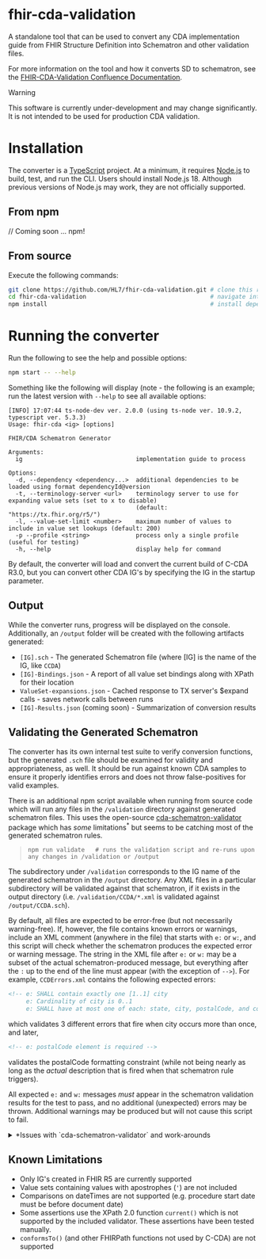 # fhir-cda-validation
A standalone tool that can be used to convert any CDA implementation guide from FHIR Structure Definition into Schematron and other validation files.

For more information on the tool and how it converts SD to schematron, see the [FHIR-CDA-Validation Confluence Documentation](https://confluence.hl7.org/display/SD/FHIR-CDA-Validation).

> [!WARNING]
> This software is currently under-development and may change significantly. It is not intended to be used for production CDA validation.

# Installation
The converter is a [TypeScript](https://www.typescriptlang.org/) project. At a minimum, it requires [Node.js](https://nodejs.org/) to build, test, and run the CLI. Users should install Node.js 18. Although previous versions of Node.js may work, they are not officially supported.

## From npm
// Coming soon ... npm!

## From source

Execute the following commands:

```sh
git clone https://github.com/HL7/fhir-cda-validation.git # clone this repository
cd fhir-cda-validation                                   # navigate into the folder
npm install                                              # install dependencies
```

# Running the converter

Run the following to see the help and possible options:

```sh
npm start -- --help
```

Something like the following will display (note - the following is an example; run the latest version with `--help` to see all available options:

```
[INFO] 17:07:44 ts-node-dev ver. 2.0.0 (using ts-node ver. 10.9.2, typescript ver. 5.3.3)
Usage: fhir-cda <ig> [options]

FHIR/CDA Schematron Generator

Arguments:
  ig                                implementation guide to process

Options:
  -d, --dependency <dependency...>  additional dependencies to be loaded using format dependencyId@version
  -t, --terminology-server <url>    terminology server to use for expanding value sets (set to x to disable)
                                    (default: "https://tx.fhir.org/r5/")
  -l, --value-set-limit <number>    maximum number of values to include in value set lookups (default: 200)
  -p --profile <string>             process only a single profile (useful for testing)
  -h, --help                        display help for command
```

By default, the converter will load and convert the current build of C-CDA R3.0, but you can convert other CDA IG's by specifying the IG in the startup parameter.

## Output
While the converter runs, progress will be displayed on the console. Additionally, an `/output` folder will be created with the following artifacts generated:

- `[IG].sch` - The generated Schematron file (where [IG] is the name of the IG, like `CCDA`)
- `[IG]-Bindings.json` - A report of all value set bindings along with XPath for their location
- `ValueSet-expansions.json` - Cached response to TX server's $expand calls - saves network calls between runs
- `[IG]-Results.json` (coming soon) - Summarization of conversion results

## Validating the Generated Schematron
The converter has its own internal test suite to verify conversion functions, but the generated `.sch` file should be examined for validity and appropriateness, as well. It should be run against known CDA samples to ensure it properly identifies errors and does not throw false-positives for valid examples.

There is an additional npm script available when running from source code which will run any files in the `/validation` directory against generated schematron files. This uses the open-source [cda-schematron-validator](https://github.com/priyaranjan-tokachichu/cda-schematron-validator) package which has _some_ limitations<sup>*</sup> but seems to be catching most of the generated schematron rules.

> `npm run validate   # runs the validation script and re-runs upon any changes in /validation or /output`

The subdirectory under `/validation` corresponds to the IG name of the generated schematron in the `/output` directory. Any XML files in a particular subdirectory will be validated against that schematron, if it exists in the output directory (i.e. `/validation/CCDA/*.xml` is validated against `/output/CCDA.sch`).

By default, all files are expected to be error-free (but not necessarily warning-free). If, however, the file contains known errors or warnings, include an XML comment (anywhere in the file) that starts with `e:` or `w:`, and this script will check whether the schematron produces the expected error or warning message. The string in the XML file after `e:` or `w:` may be a subset of the actual schematron-produced message, but everything after the `:` up to the end of the line must appear (with the exception of `-->`). For example, `CCDErrors.xml` contains the following expected errors:

```xml
<!-- e: SHALL contain exactly one [1..1] city 
     e: Cardinality of city is 0..1
     e: SHALL have at most one of each: state, city, postalCode, and country -->
```
which validates 3 different errors that fire when city occurs more than once, and later,
```xml
<!-- e: postalCode element is required -->
```
validates the postalCode formatting constraint (while not being nearly as long as the _actual_ description that is fired when that schematron rule triggers).

All expected `e:` and `w:` messages _must_ appear in the schematron validation results for the test to pass, and no additional (unexpected) errors may be thrown. Additional warnings may be produced but will not cause this script to fail.

<details>
<summary>*Issues with `cda-schematron-validator` and work-arounds</summary>

**Variable Resolution**
Schematron variables like `<let name="Ethnicity" value="'2135-2 2186-5'"/>` are not supported. While the package could be enhanced, until that occurs, the schematrons are pre-processed to remove all references to these variables. For example, any instance in the schematron of `$Ethnicity` is replaced with `'2135-2 2186-5'`.

</details>



## Known Limitations
- Only IG's created in FHIR R5 are currently supported
- Value sets containing values with apostrophes (`'`) are not included
- Comparisons on dateTimes are not supported (e.g. procedure start date must be before document date)
- Some assertions use the XPath 2.0 function `current()` which is not supported by the included validator. These assertions have been tested manually.
- `conformsTo()` (and other FHIRPath functions not used by C-CDA) are not supported